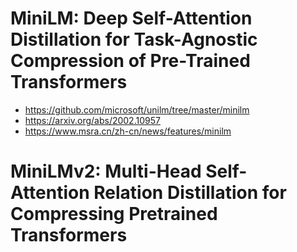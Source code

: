# MiniLM: Deep Self-Attention Distillation for Task-Agnostic Compression of Pre-Trained Transformers
+ https://github.com/microsoft/unilm/tree/master/minilm
+ https://arxiv.org/abs/2002.10957
+ https://www.msra.cn/zh-cn/news/features/minilm


# MiniLMv2: Multi-Head Self-Attention Relation Distillation for Compressing Pretrained Transformers
